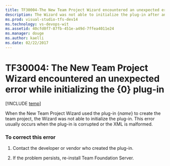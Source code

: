 ```yaml
---
title: TF30004-The New Team Project Wizard encountered an unexpected error while initializing the {0} plug-in. | VSTS & TFS
description: The Wizard was not able to initialize the plug-in after an attempt to create the team project.
ms.prod: visual-studio-tfs-dev14
ms.technology: vs-devops-wit
ms.assetid: 40cfd0f7-87fb-451e-a49d-7ffea4011e24
ms.manager: douge
ms.author: kaelli
ms.date: 02/22/2017
---
```



# TF30004: The New Team Project Wizard encountered an unexpected error while initializing the {0} plug-in


[!INCLUDE [temp](../../_shared/dev15-version-header.md)]

When the New Team Project Wizard used the plug-in {*name*} to create the team project, the Wizard was not able to initialize the plug-in. This error usually occurs when the plug-in is corrupted or the XML is malformed.    
  
### To correct this error  
  
1.  Contact the developer or vendor who created the plug-in.  
  
2.  If the problem persists, re-install Team Foundation Server.
